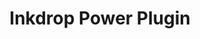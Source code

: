 ---
layout: ../../../layouts/PostLayout.astro
title: Inkdrop Power Plugin
thumbnail: power_rrwiar.gif
badges:
  - inkdrop
  - javascript
draft: true
---